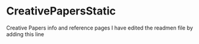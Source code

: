 # CreativePapersStatic
Creative Papers info and reference pages
I have edited the readmen file by adding this line
